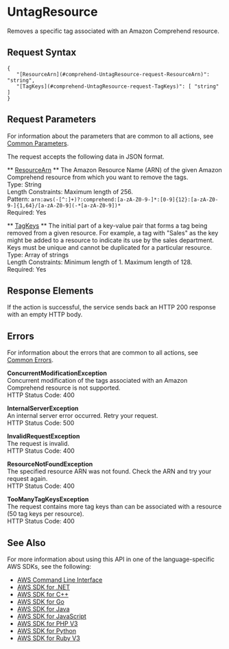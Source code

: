 # UntagResource<a name="API_UntagResource"></a>

Removes a specific tag associated with an Amazon Comprehend resource\. 

## Request Syntax<a name="API_UntagResource_RequestSyntax"></a>

```
{
   "[ResourceArn](#comprehend-UntagResource-request-ResourceArn)": "string",
   "[TagKeys](#comprehend-UntagResource-request-TagKeys)": [ "string" ]
}
```

## Request Parameters<a name="API_UntagResource_RequestParameters"></a>

For information about the parameters that are common to all actions, see [Common Parameters](CommonParameters.md)\.

The request accepts the following data in JSON format\.

 ** [ResourceArn](#API_UntagResource_RequestSyntax) **   <a name="comprehend-UntagResource-request-ResourceArn"></a>
 The Amazon Resource Name \(ARN\) of the given Amazon Comprehend resource from which you want to remove the tags\.   
Type: String  
Length Constraints: Maximum length of 256\.  
Pattern: `arn:aws(-[^:]+)?:comprehend:[a-zA-Z0-9-]*:[0-9]{12}:[a-zA-Z0-9-]{1,64}/[a-zA-Z0-9](-*[a-zA-Z0-9])*`   
Required: Yes

 ** [TagKeys](#API_UntagResource_RequestSyntax) **   <a name="comprehend-UntagResource-request-TagKeys"></a>
The initial part of a key\-value pair that forms a tag being removed from a given resource\. For example, a tag with "Sales" as the key might be added to a resource to indicate its use by the sales department\. Keys must be unique and cannot be duplicated for a particular resource\.   
Type: Array of strings  
Length Constraints: Minimum length of 1\. Maximum length of 128\.  
Required: Yes

## Response Elements<a name="API_UntagResource_ResponseElements"></a>

If the action is successful, the service sends back an HTTP 200 response with an empty HTTP body\.

## Errors<a name="API_UntagResource_Errors"></a>

For information about the errors that are common to all actions, see [Common Errors](CommonErrors.md)\.

 **ConcurrentModificationException**   
Concurrent modification of the tags associated with an Amazon Comprehend resource is not supported\.   
HTTP Status Code: 400

 **InternalServerException**   
An internal server error occurred\. Retry your request\.  
HTTP Status Code: 500

 **InvalidRequestException**   
The request is invalid\.  
HTTP Status Code: 400

 **ResourceNotFoundException**   
The specified resource ARN was not found\. Check the ARN and try your request again\.  
HTTP Status Code: 400

 **TooManyTagKeysException**   
The request contains more tag keys than can be associated with a resource \(50 tag keys per resource\)\.  
HTTP Status Code: 400

## See Also<a name="API_UntagResource_SeeAlso"></a>

For more information about using this API in one of the language\-specific AWS SDKs, see the following:
+  [AWS Command Line Interface](https://docs.aws.amazon.com/goto/aws-cli/comprehend-2017-11-27/UntagResource) 
+  [AWS SDK for \.NET](https://docs.aws.amazon.com/goto/DotNetSDKV3/comprehend-2017-11-27/UntagResource) 
+  [AWS SDK for C\+\+](https://docs.aws.amazon.com/goto/SdkForCpp/comprehend-2017-11-27/UntagResource) 
+  [AWS SDK for Go](https://docs.aws.amazon.com/goto/SdkForGoV1/comprehend-2017-11-27/UntagResource) 
+  [AWS SDK for Java](https://docs.aws.amazon.com/goto/SdkForJava/comprehend-2017-11-27/UntagResource) 
+  [AWS SDK for JavaScript](https://docs.aws.amazon.com/goto/AWSJavaScriptSDK/comprehend-2017-11-27/UntagResource) 
+  [AWS SDK for PHP V3](https://docs.aws.amazon.com/goto/SdkForPHPV3/comprehend-2017-11-27/UntagResource) 
+  [AWS SDK for Python](https://docs.aws.amazon.com/goto/boto3/comprehend-2017-11-27/UntagResource) 
+  [AWS SDK for Ruby V3](https://docs.aws.amazon.com/goto/SdkForRubyV3/comprehend-2017-11-27/UntagResource) 